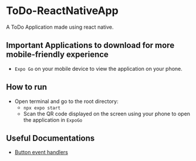 # ToDo-ReactNativeApp
 A ToDo Application made using react native. 

## Important Applications to download for more mobile-friendly experience
* `Expo Go` on your mobile device to view the application on your phone. 

## How to run
* Open terminal and go to the root directory: 
    * `` npx expo start ``
    * Scan the QR code displayed on the screen using your phone to open the application in `ExpoGo`

## Useful Documentations
* [Button event handlers](https://reactnative.dev/docs/handling-touches)